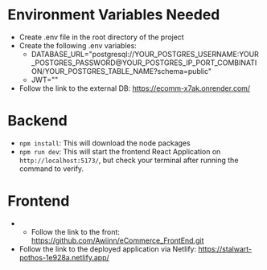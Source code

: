 # Environment Variables Needed
* Create .env file in the root directory of the project
* Create the following .env variables:
  * DATABASE_URL="postgresql://YOUR_POSTGRES_USERNAME:YOUR_POSTGRES_PASSWORD@YOUR_POSTGRES_IP_PORT_COMBINATION/YOUR_POSTGRES_TABLE_NAME?schema=public"
  * JWT=""
* Follow the link to the external DB: https://ecomm-x7ak.onrender.com/

# Backend
* `npm install`: This will download the node packages
* `npm run dev`: This will start the frontend React Application on `http://localhost:5173/`, but check your terminal after running the command to verify.

# Frontend
* * Follow the link to the front: https://github.com/Awiinn/eCommerce_FrontEnd.git
* Follow the link to the deployed application via Netlify: https://stalwart-pothos-1e928a.netlify.app/

